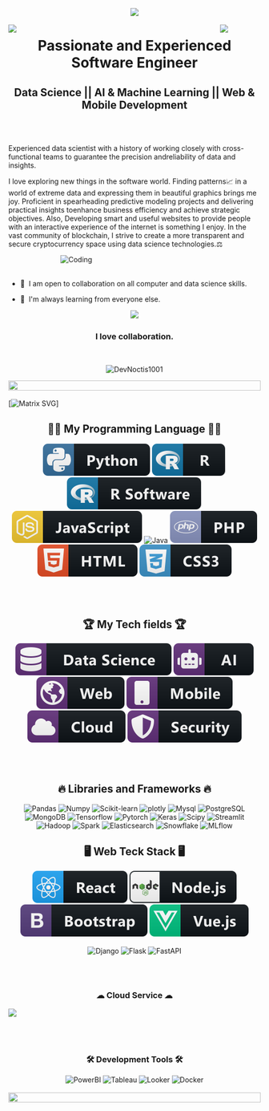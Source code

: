 <p align="center">
    <img src="https://readme-typing-svg.herokuapp.com/?lines=Hello+👋+Welcome+to+my+profile!;Here's+a+little+bit+about+me.&font=Fira%20Code&color=%23D62F79&center=true&width=380&height=50">
</p>

<img align="left" src="https://user-images.githubusercontent.com/65187002/144930161-2f783401-8d27-4fdf-a2f7-cc0ba32f1f1f.gif" width="16%" style="display:inline;"><img align="right" src="https://user-images.githubusercontent.com/65187002/144930161-2f783401-8d27-4fdf-a2f7-cc0ba32f1f1f.gif" width="16%" style="display:inline;">
  

<h1 align="center"> Passionate and Experienced Software Engineer </h1>
<h2 align="center"> Data Science || AI & Machine Learning || Web & Mobile Development </h2> 

<br><br>

<p align="left">Experienced data scientist with a history of working closely with cross-functional teams to guarantee the precision andreliability of data and insights. </p> 
<p align="left">I love exploring new things in the software world. Finding patterns📈 in a world of extreme data and expressing them in beautiful graphics brings me joy. Proficient in spearheading predictive modeling projects and delivering practical insights toenhance business efficiency and achieve strategic objectives. Also, Developing smart and useful websites to provide people with an interactive experience of the internet is something I enjoy.  In the vast community of blockchain, I strive to create a more transparent and secure cryptocurrency space using data science technologies.⚖</p>

<img align="right" alt="Coding" width="400" src="https://user-images.githubusercontent.com/74038190/229223263-cf2e4b07-2615-4f87-9c38-e37600f8381a.gif">
<br><br>

- 🤝  I am open to collaboration on all computer and data science skills.


- 👬  I'm always learning from everyone else.



 <div align="center">
  <img src="https://media.giphy.com/media/LnQjpWaON8nhr21vNW/giphy.gif" width="60"> 
  <h3>I love collaboration.</h3> 
 </div>

<br>
<p align="center"> 
 <img src="https://komarev.com/ghpvc/?username=supuna97&label=Profile%20views&color=0e75b6&style=flat" alt="DevNoctis1001" /> 
<!--  <img src="https://img.shields.io/badge/Languages-Python | Java | PHP | Typescript | Node | React -green.svg" alt="supun nanayakkara's languages" /> -->
<!--  <img alt="Profile followers" src="https://img.shields.io/github/followers/supuna97"> -->
</p>

<img src="https://i.imgur.com/dBaSKWF.gif" height="20" width="100%">

[![Matrix SVG](https://raw.githubusercontent.com/rodrigograca31/rodrigograca31/master/matrix.svg)]

<h2 align="center">👩‍💻 My Programming Language 👩‍💻</h2>

<div align="center">
  <img src="https://github.com/DevNoctis1001/github-badges/blob/main/svg/dev/languages/python.svg" alt="Python" />
  <img src="https://github.com/DevNoctis1001/github-badges/blob/main/svg/dev/languages/r.svg" alt="R"/>
  <img src="https://github.com/DevNoctis1001/github-badges/blob/main/svg/dev/languages/rsoftware.svg" alt="Rscript" />
  <img src="https://github.com/DevNoctis1001/github-badges/blob/main/svg/dev/languages/js.svg" alt="Javascript" />
  <img src="https://github.com/DevNoctis1001/DevNoctis1001/assets/148486194/8f240b69-cb8f-4856-9a4d-cbd3812829ee" alt="Java" />
  <img src="https://github.com/DevNoctis1001/github-badges/raw/main/svg/dev/languages/php.svg" alt="PHP" />
  <img src="https://github.com/DevNoctis1001/github-badges/blob/main/svg/dev/languages/html.svg" alt="HTML" />
  <img src="https://github.com/DevNoctis1001/github-badges/blob/main/svg/dev/languages/css3.svg" alt="CSS3" />
</div>

<br><br>

<h2 align='center'>🏆 My Tech fields 🏆</h2> 

<div align="center">
  <img src="https://github.com/DevNoctis1001/github-badges/raw/main/svg/dev/misc/datascience.svg" alt="Data Science" />
  <img src="https://github.com/DevNoctis1001/github-badges/raw/main/svg/dev/misc/ai.svg" alt="AI"/>
  <img src="https://github.com/DevNoctis1001/github-badges/raw/main/svg/dev/misc/web.svg" alt="Web" />
  <img src="https://github.com/DevNoctis1001/github-badges/raw/main/svg/dev/misc/mobile.svg" alt="Mobile" />
  <img src="https://github.com/DevNoctis1001/github-badges/raw/main/svg/dev/misc/cloud.svg" alt="Cloud" />
  <img src="https://github.com/DevNoctis1001/github-badges/raw/main/svg/dev/misc/security.svg" alt="Security" />
</div>

<br><br>
    
<h2 align='center'>🔥 Libraries and Frameworks 🔥</h2> 

<div align="center">
    <img src="https://img.shields.io/badge/pandas-150458.svg?style=for-the-badge&logo=pandas&logoColor=white" alt="Pandas" />
    <img src="https://img.shields.io/badge/NumPy-013243.svg?style=for-the-badge&logo=NumPy&logoColor=white" alt="Numpy"/>
    <img src="https://img.shields.io/badge/scikitlearn-F7931E.svg?style=for-the-badge&logo=scikit-learn&logoColor=white" alt="Scikit-learn" />
    <img src="https://img.shields.io/badge/Plotly-3F4F75.svg?style=for-the-badge&logo=Plotly&logoColor=white" alt="plotly" />
    <img src="https://img.shields.io/badge/MySQL-4479A1.svg?style=for-the-badge&logo=MySQL&logoColor=white" alt="Mysql" />
    <img src="https://img.shields.io/badge/PostgreSQL-4169E1.svg?style=for-the-badge&logo=PostgreSQL&logoColor=white" alt="PostgreSQL" />
    <img src="https://img.shields.io/badge/MongoDB-47A248.svg?style=for-the-badge&logo=MongoDB&logoColor=white" alt="MongoDB" />
    <img src="https://img.shields.io/badge/TensorFlow-FF6F00.svg?style=for-the-badge&logo=TensorFlow&logoColor=white" alt="Tensorflow" />
    <img src="https://img.shields.io/badge/PyTorch-EE4C2C.svg?style=for-the-badge&logo=PyTorch&logoColor=white" alt="Pytorch" />
    <img src="https://img.shields.io/badge/Keras-D00000.svg?style=for-the-badge&logo=Keras&logoColor=white" alt="Keras" />
    <img src="https://img.shields.io/badge/SciPy-8CAAE6.svg?style=for-the-badge&logo=SciPy&logoColor=white" alt="Scipy" />
    <img src="https://img.shields.io/badge/Streamlit-FF4B4B.svg?style=for-the-badge&logo=Streamlit&logoColor=white" alt="Streamlit" />
    <img src="https://img.shields.io/badge/Apache%20Hadoop-66CCFF.svg?style=for-the-badge&logo=Apache-Hadoop&logoColor=black" alt="Hadoop" />
    <img src="https://img.shields.io/badge/Apache%20Spark-E25A1C.svg?style=for-the-badge&logo=Apache-Spark&logoColor=white" alt="Spark" />
    <img src="https://img.shields.io/badge/Elasticsearch-005571.svg?style=for-the-badge&logo=Elasticsearch&logoColor=white" alt="Elasticsearch" />
    <img src="https://img.shields.io/badge/Snowflake-29B5E8.svg?style=for-the-badge&logo=Snowflake&logoColor=white" alt="Snowflake" />
    <img src="https://img.shields.io/badge/MLflow-0194E2.svg?style=for-the-badge&logo=MLflow&logoColor=white" alt="MLflow" />
</div>

<h2 align='center'>🖥 Web Teck Stack 🖥</h2> 

<div align="center">
  <img src="https://github.com/DevNoctis1001/github-badges/raw/main/svg/dev/frameworks/react.svg" alt="React" />
  <img src="https://github.com/DevNoctis1001/github-badges/raw/main/svg/dev/frameworks/nodejs.svg" alt="NodeJS"/>
  <img src="https://github.com/DevNoctis1001/github-badges/raw/main/svg/dev/frameworks/bootstrap.svg" alt="Bootstrap" />
  <img src="https://github.com/DevNoctis1001/github-badges/raw/main/svg/dev/frameworks/vue.svg" alt="Vue" />
</div>
<br>
<div align="center">
  <img src="https://img.shields.io/badge/Django-092E20.svg?style=for-the-badge&logo=Django&logoColor=white" alt="Django" />
  <img src="https://img.shields.io/badge/Flask-000000.svg?style=for-the-badge&logo=Flask&logoColor=white" alt="Flask"/>
  <img src="https://img.shields.io/badge/FastAPI-009688.svg?style=for-the-badge&logo=FastAPI&logoColor=white" alt="FastAPI" />
</div>

<br><br>

<h3 align='center'>☁ Cloud Service ☁</h3>

<p align="left">
  <a href="https://skillicons.dev">
    <img src="https://skillicons.dev/icons?i=azure,aws,gcp,firebase,cloudflare" />
  </a>
</p>

<br><br>

<h3 align='center'>🛠 Development Tools 🛠</h3>

<div align="center">
  <img src="https://img.shields.io/badge/Power%20BI-F2C811.svg?style=for-the-badge&logo=Power-BI&logoColor=black" alt="PowerBI" />
  <img src="https://img.shields.io/badge/Tableau-E97627.svg?style=for-the-badge&logo=Tableau&logoColor=white" alt="Tableau"/>
  <img src="https://img.shields.io/badge/Looker-4285F4.svg?style=for-the-badge&logo=Looker&logoColor=white" alt="Looker" />
  <img src="https://img.shields.io/badge/Docker-2496ED.svg?style=for-the-badge&logo=Docker&logoColor=white" alt="Docker" />
</div>

<br/>

<img src="https://i.imgur.com/dBaSKWF.gif" height="20" width="100%">


<!--
**DevNoctis1001/DevNoctis1001** is a ✨ _special_ ✨ repository because its `README.md` (this file) appears on your GitHub profile.

Here are some ideas to get you started:

- 🔭 I’m currently working on ...
- 🌱 I’m currently learning ...
- 👯 I’m looking to collaborate on ...
- 🤔 I’m looking for help with ...
- 💬 Ask me about ...
- 📫 How to reach me: ...
- 😄 Pronouns: ...
- ⚡ Fun fact: ...
-->
